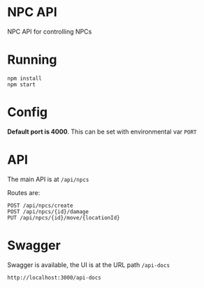 # NPC API
NPC API for controlling NPCs 

# Running
```
npm install
npm start
```

# Config
**Default port is 4000**. This can be set with environmental var `PORT`

# API 
The main API is at `/api/npcs`

Routes are:
```
POST /api/npcs/create
POST /api/npcs/{id}/damage
PUT /api/npcs/{id}/move/{locationId}
```

# Swagger
Swagger is available, the UI is at the URL path `/api-docs`
```
http://localhost:3000/api-docs
```